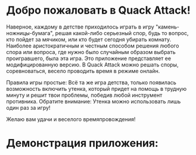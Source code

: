 # Добро пожаловать в Quack Attack!

Наверное, каждому в детстве приходилось играть в игру "камень-ножницы-бумага", решая какой-либо серьезный спор, будь то вопрос, кто пойдет за мячиком, или кто будет сегодня убирать комнату. Наиболее аристократичным и честным способом решения любого спора или вопроса, где нужно было случайным образом выбрать проигравшего, была эта игра. Это приложение представляет ее модифицированную версию. В Quack Attack можно решать споры, соревноваться, весело проводить время в режиме онлайн.

Правила игры простые: Всё та же игра детства, только появилась возможность включить утенка, который придет на помощь в трудную минуту и решит твои проблемы, победив любой инструмент противника. Обратите внимание: Утенка можно использовать лишь один раз за игру!

Желаю вам удачи и веселого времяпровождения!

# Демонстрация приложения:
